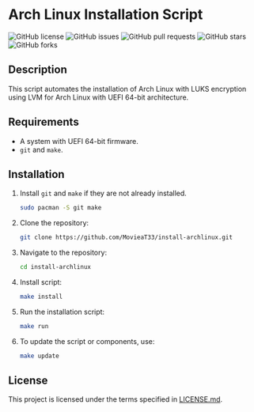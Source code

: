 # Arch Linux Installation Script

![GitHub license](https://img.shields.io/github/license/MovieaT33/install-archlinux)
![GitHub issues](https://img.shields.io/github/issues/MovieaT33/install-archlinux)
![GitHub pull requests](https://img.shields.io/github/issues-pr/MovieaT33/install-archlinux)
![GitHub stars](https://img.shields.io/github/stars/MovieaT33/install-archlinux)
![GitHub forks](https://img.shields.io/github/forks/MovieaT33/install-archlinux)

## Description

This script automates the installation of Arch Linux with LUKS encryption using LVM for Arch Linux with UEFI 64-bit architecture.

## Requirements

- A system with UEFI 64-bit firmware.
- `git` and `make`.

## Installation

1. Install `git` and `make` if they are not already installed.

    ```bash
    sudo pacman -S git make
    ```

2. Clone the repository:

    ```bash
    git clone https://github.com/MovieaT33/install-archlinux.git
    ```

3. Navigate to the repository:

    ```bash
    cd install-archlinux
    ```

4. Install script:

    ```bash
    make install
    ```

5. Run the installation script:

    ```bash
    make run
    ```

6. To update the script or components, use:

    ```bash
    make update
    ```

## License

This project is licensed under the terms specified in [LICENSE.md](LICENSE.md).
